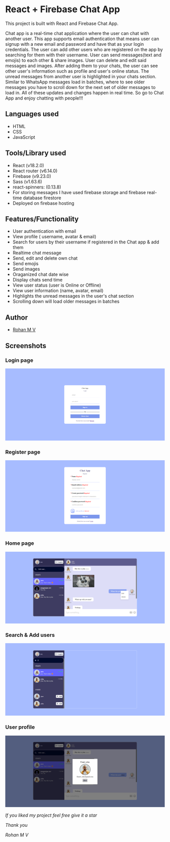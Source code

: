 # React + Firebase Chat App

This project is built with React and Firebase Chat App.

Chat app is a real-time chat application where the user can chat with another user. This app supports email authentication that means user can signup with a new email and password and have that as your login credentials. The user can add other users who are registered on the app by searching for them with their username. User can send messages(text and emojis) to each other & share images. User can delete and edit said messages and images. After adding them to your chats, the user can see other user's information such as profile and user's online status. The unread messages from another user is highlighted in your chats section. Similar to WhatsApp messages load in batches, where to see older messages you have to scroll down for the next set of older messages to load in. All of these updates and changes happen in real time. So go to Chat App and enjoy chatting with people!!!

## Languages used

- HTML
- CSS
- JavaScript

## Tools/Library used

- React (v18.2.0)
- React router (v6.14.0)
- Firebase (v9.23.0)
- Sass (v1.63.6)
- react-spinners: (0.13.8)
- For storing messages I have used firebase storage and firebase real-time database firestore
- Deployed on firebase hosting

## Features/Functionality

- User authentication with email
- View profile ( username, avatar & email)
- Search for users by their username if registered in the Chat app & add them
- Realtime chat message
- Send, edit and delete own chat
- Send emojis
- Send images
- Oraganized chat date wise
- Display chats send time
- View user status (user is Online or Offline)
- View user information (name, avatar, email)
- Highlights the unread messages in the user's chat section
- Scrolling down will load older messages in batches

## Author

- [Rohan M V](https://www.linkedin.com/in/rohan-m-v-228860220/)

## Screenshots

### Login page

![Login-page](https://github.com/pavonis2/test-chat-app/blob/86336e56959e34f92c3aff58b49c20ee79cc4b0f/Chat%20App%20-%20Login%20page.png)

### Register page

![Register-page](https://github.com/pavonis2/test-chat-app/blob/86336e56959e34f92c3aff58b49c20ee79cc4b0f/Chat%20App%20-%20Register%20page.png)

### Home page

![home](https://github.com/pavonis2/test-chat-app/blob/86336e56959e34f92c3aff58b49c20ee79cc4b0f/Chat%20App%20-%20Home%20page.png)

### Search & Add users

![search-and-add-users](https://github.com/pavonis2/test-chat-app/blob/86336e56959e34f92c3aff58b49c20ee79cc4b0f/Chat%20App%20-%20Search%20%26%20Add%20users.png)

### User profile

![user-profile-modal](https://github.com/pavonis2/test-chat-app/blob/86336e56959e34f92c3aff58b49c20ee79cc4b0f/Chat%20App%20-%20User%20profile.png)

*If you liked my project feel free give it a star*

*Thank you*

*Rohan M V*